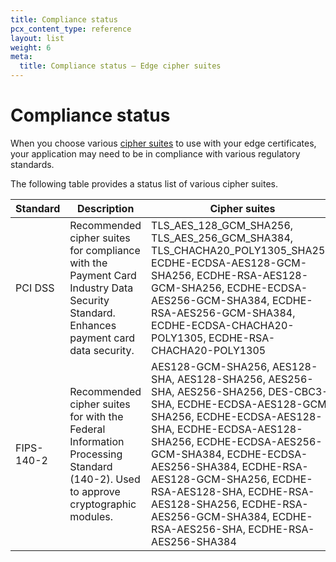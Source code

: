 ```yaml
---
title: Compliance status
pcx_content_type: reference
layout: list
weight: 6
meta:
  title: Compliance status — Edge cipher suites
---
```


# Compliance status

When you choose various [cipher suites](/ssl/reference/cipher-suites/supported-cipher-suites) to use with your edge certificates, your application may need to be in compliance with various regulatory standards.

The following table provides a status list of various cipher suites.

| Standard | Description | Cipher suites |
| --- | --- | --- |
| PCI DSS | Recommended cipher suites for compliance with the Payment Card Industry Data Security Standard. Enhances payment card data security. | TLS_AES_128_GCM_SHA256, TLS_AES_256_GCM_SHA384, TLS_CHACHA20_POLY1305_SHA256, ECDHE-ECDSA-AES128-GCM-SHA256, ECDHE-RSA-AES128-GCM-SHA256, ECDHE-ECDSA-AES256-GCM-SHA384, ECDHE-RSA-AES256-GCM-SHA384, ECDHE-ECDSA-CHACHA20-POLY1305, ECDHE-RSA-CHACHA20-POLY1305 |
| FIPS-140-2 | Recommended cipher suites for with the Federal Information Processing Standard (140-2). Used to approve cryptographic modules. | AES128-GCM-SHA256, AES128-SHA, AES128-SHA256, AES256-SHA, AES256-SHA256, DES-CBC3-SHA, ECDHE-ECDSA-AES128-GCM-SHA256, ECDHE-ECDSA-AES128-SHA, ECDHE-ECDSA-AES128-SHA256, ECDHE-ECDSA-AES256-GCM-SHA384, ECDHE-ECDSA-AES256-SHA384, ECDHE-RSA-AES128-GCM-SHA256, ECDHE-RSA-AES128-SHA, ECDHE-RSA-AES128-SHA256, ECDHE-RSA-AES256-GCM-SHA384, ECDHE-RSA-AES256-SHA, ECDHE-RSA-AES256-SHA384 |